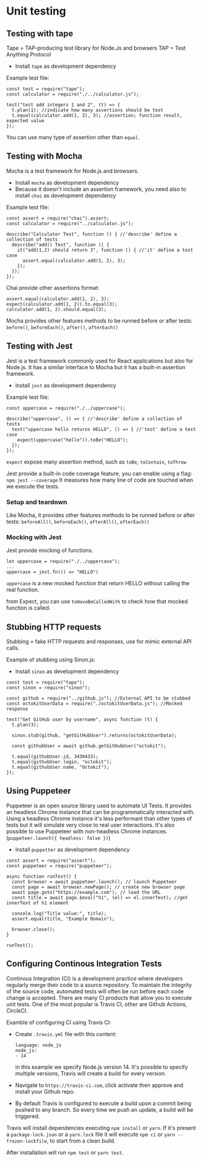 # Unit testing

## Testing with tape

Tape = TAP-producing test library for Node.Js and browsers
TAP = Test Anything Protocol

- Install `tape` as development dependency

Example test file:

```
const test = require("tape");
const calculator = require("./../calculator.js");

test("test add integers 1 and 2", (t) => {
  t.plan(1); //indicate how many assertions should be test
  t.equal(calculator.add(1, 2), 3); //assertion; function result, expected value
});
```

You can use many type of assertion other than `equal`.

## Testing with Mocha

Mocha is a test framework for Node.js and browsers.

- Install `mocha` as development dependency
- Because it doesn't include an assertion framework, you need also to install `chai` as development dependency

Example test file:

```
const assert = require("chai").assert;
const calculator = require("../calculator.js");

describe("Calculator Test", function () { //'describe' define a collection of tests
  describe("add() Test", function () {
    it("add(1,2) should return 3", function () { //'it' define a test case
      assert.equal(calculator.add(1, 2), 3);
    });
  });
});
```

Chai provide other assertions format:

```
assert.equal(calculator.add(1, 2), 3);
expect(calculator.add(1, 2)).to.equal(3);
calculator.add(1, 2).should.equal(3);
```

Mocha provides other features methods to be runned before or after tests: `before()`, `beforeEach()`, `after()`, `afterEach()`

## Testing with Jest

Jest is a test framework commonly used for React applications but also for Node.js.
It has a similar interface to Mocha but it has a built-in assertion framework.

- Install `jest` as development dependency

Example test file:

```
const uppercase = require("./../uppercase");

describe("uppercase", () => { //'describe' define a collection of tests
  test("uppercase hello returns HELLO", () => { //'test' define a test case
    expect(uppercase("hello")).toBe("HELLO");
  });
});
```

`expect` expose many assertion method, such as `toBe`, `toContain`, `toThrow`

Jest provide a built-in code coverage feature, you can enable using a flag:
`npm jest --coverage`
It measures how many line of code are touched when we execute the tests.

### Setup and teardown

Like Mocha, it provides other features methods to be runned before or after tests: `beforeAll()`, `beforeEach()`, `afterAll()`, `afterEach()`

### Mocking with Jest

Jest provide mocking of functions.

```
let uppercase = require("./../uppercase");
...
uppercase = jest.fn(() => "HELLO")
```

`uppercase` is a new mocked function that return HELLO without calling the real function.

from Expect, you can use `toHaveBeCalledWith` to check how that mocked function is called.

## Stubbing HTTP requests

Stubbing = fake HTTP requests and responses, use for mimic external API calls.

Example of stubbing using Sinon.js:

- Install `sinon` as development dependency

```
const test = require("tape");
const sinon = require("sinon");

const github = require("../github.js"); //External API to be stubbed
const octokitUserData = require("./octokitUserData.js"); //Mocked response

test("Get GitHub user by username", async function (t) {
  t.plan(3);

  sinon.stub(github, "getGitHubUser").returns(octokitUserData);

  const githubUser = await github.getGitHubUser("octokit");

  t.equal(githubUser.id, 3430433);
  t.equal(githubUser.login, "octokit");
  t.equal(githubUser.name, "Octokit");
});
```

## Using Puppeteer

Puppeteer is an open source library used to automate UI Tests. It provides an headless Chrome instance that can be programmatically interacted with.
Using a headless Chrome instance it's less performant than other types of tests but it will simulate very close to real user interactions.
It's also possible to use Puppeteer with non-headless Chrome instances. (`puppeteer.launch({ headless: false })`)

- Install `puppetter` as development dependency

```
const assert = require("assert");
const puppeteer = require("puppeteer");

async function runTest() {
  const browser = await puppeteer.launch(); // launch Puppeteer
  const page = await browser.newPage(); // create new browser page
  await page.goto("https://example.com"); // load the URL
  const title = await page.$eval("h1", (el) => el.innerText); //get innerText of h1 element

  console.log("Title value:", title);
  assert.equal(title, "Example Domain");

  browser.close();
}

runTest();
```

## Configuring Continous Integration Tests

Continous Integration (CI) is a development practice where developers regularly merge their code to a source repository.
To maintain the integrity of the source code, automated tests will often be run before each code change is accepted.
There are many CI products that allow you to execute unit tests. One of the most popular is Travis CI, other are Github Actions, CircleCI.

Examble of configuring CI using Travis CI:

- Create `.travis.yml` file with this content:

  ```
  language: node_js
  node_js:
  - 14
  ```

  in this example we specify Node.js version 14. It's possible to specify multiple versions, Travis will create a build for every version.

- Navigate to `https://travis-ci.com`, click activate then approve and install your Github repo.
- By default Travis is configured to execute a build upon a commit being pushed to any branch. So every time we push an update, a build will be triggered.

Travis will install dependencies executing `npm install` or `yarn`. If it's present a `package-lock.json` or a `yarn.lock` file it will execute `npm ci` or `yarn --frozen-lockfile`, to start from a clean build.

After installation will run `npm test` or `yarn test`.
